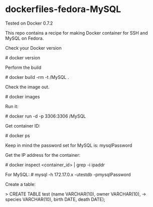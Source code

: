 dockerfiles-fedora-MySQL
========================

Tested on Docker 0.7.2

This repo contains a recipe for making Docker container for SSH and MySQL on Fedora. 

Check your Docker version

\# docker version

Perform the build

\# docker build -rm -t <yourname>/MySQL .

Check the image out.

\# docker images

Run it:

\# docker run -d -p 3306:3306 <yourname>/MySQL

Get container ID:

\# docker ps

Keep in mind the password set for MySQL is: mysqlPassword

Get the IP address for the container:

\# docker inspect <container_id> | grep -i ipaddr

For MySQL:
\# mysql -h 172.17.0.x -utestdb -pmysqlPassword


Create a table:

\> CREATE TABLE test (name VARCHAR(10), owner VARCHAR(10),
    -> species VARCHAR(10), birth DATE, death DATE);
